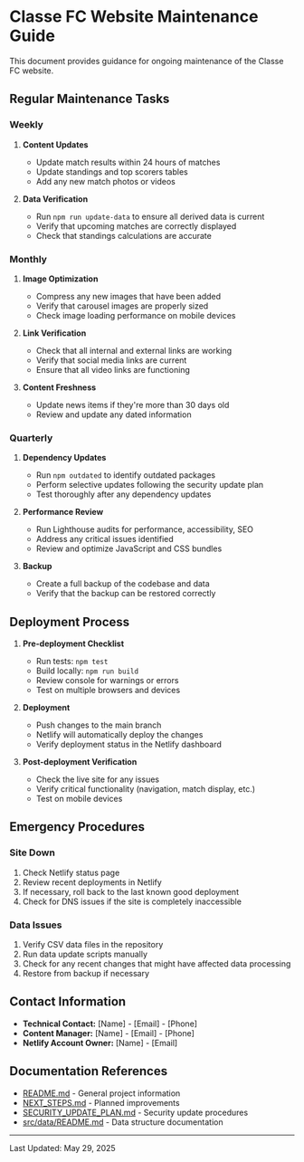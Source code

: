# Classe FC Website Maintenance Guide

This document provides guidance for ongoing maintenance of the Classe FC website.

## Regular Maintenance Tasks

### Weekly

1. **Content Updates**
   - Update match results within 24 hours of matches
   - Update standings and top scorers tables
   - Add any new match photos or videos

2. **Data Verification**
   - Run `npm run update-data` to ensure all derived data is current
   - Verify that upcoming matches are correctly displayed
   - Check that standings calculations are accurate

### Monthly

1. **Image Optimization**
   - Compress any new images that have been added
   - Verify that carousel images are properly sized
   - Check image loading performance on mobile devices

2. **Link Verification**
   - Check that all internal and external links are working
   - Verify that social media links are current
   - Ensure that all video links are functioning

3. **Content Freshness**
   - Update news items if they're more than 30 days old
   - Review and update any dated information

### Quarterly

1. **Dependency Updates**
   - Run `npm outdated` to identify outdated packages
   - Perform selective updates following the security update plan
   - Test thoroughly after any dependency updates

2. **Performance Review**
   - Run Lighthouse audits for performance, accessibility, SEO
   - Address any critical issues identified
   - Review and optimize JavaScript and CSS bundles

3. **Backup**
   - Create a full backup of the codebase and data
   - Verify that the backup can be restored correctly

## Deployment Process

1. **Pre-deployment Checklist**
   - Run tests: `npm test`
   - Build locally: `npm run build`
   - Review console for warnings or errors
   - Test on multiple browsers and devices

2. **Deployment**
   - Push changes to the main branch
   - Netlify will automatically deploy the changes
   - Verify deployment status in the Netlify dashboard

3. **Post-deployment Verification**
   - Check the live site for any issues
   - Verify critical functionality (navigation, match display, etc.)
   - Test on mobile devices

## Emergency Procedures

### Site Down

1. Check Netlify status page
2. Review recent deployments in Netlify
3. If necessary, roll back to the last known good deployment
4. Check for DNS issues if the site is completely inaccessible

### Data Issues

1. Verify CSV data files in the repository
2. Run data update scripts manually
3. Check for any recent changes that might have affected data processing
4. Restore from backup if necessary

## Contact Information

- **Technical Contact:** [Name] - [Email] - [Phone]
- **Content Manager:** [Name] - [Email] - [Phone]
- **Netlify Account Owner:** [Name] - [Email]

## Documentation References

- [README.md](/README.md) - General project information
- [NEXT_STEPS.md](/NEXT_STEPS.md) - Planned improvements
- [SECURITY_UPDATE_PLAN.md](/SECURITY_UPDATE_PLAN.md) - Security update procedures
- [src/data/README.md](/src/data/README.md) - Data structure documentation

---

Last Updated: May 29, 2025

